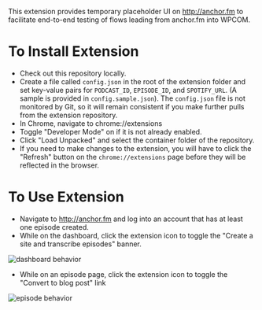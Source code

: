 This extension provides temporary placeholder UI on http://anchor.fm to facilitate end-to-end testing of flows leading from anchor.fm into WPCOM.

# To Install Extension

- Check out this repository locally.
- Create a file called `config.json` in the root of the extension folder and set key-value pairs for `PODCAST_ID`, `EPISODE_ID`, and `SPOTIFY_URL`. (A sample is provided in `config.sample.json`). The `config.json` file is not monitored by Git, so it will remain consistent if you make further pulls from the extension repository.
- In Chrome, navigate to chrome://extensions
- Toggle "Developer Mode" on if it is not already enabled.
- Click "Load Unpacked" and select the container folder of the repository.
- If you need to make changes to the extension, you will have to click the "Refresh" button on the `chrome://extensions` page before they will be reflected in the browser.

# To Use Extension

- Navigate to http://anchor.fm and log into an account that has at least one episode created.
- While on the dashboard, click the extension icon to toggle the "Create a site and transcribe episodes" banner.

![dashboard behavior](https://cdn-std.droplr.net/files/acc_1037067/rKmG8R)

- While on an episode page, click the extension icon to toggle the "Convert to blog post" link

![episode behavior](https://cdn-std.droplr.net/files/acc_1037067/3WaN1k)
